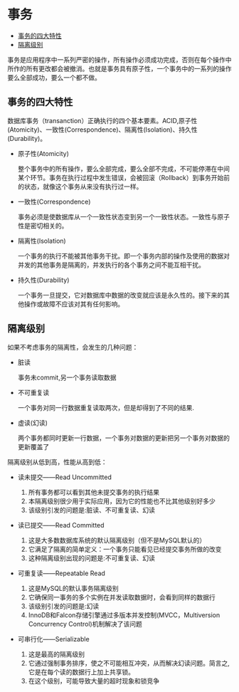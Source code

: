 # 事务
  
+ [事务的四大特性](#事务的四大特性)
+ [隔离级别](#隔离级别)

事务是应用程序中一系列严密的操作，所有操作必须成功完成，否则在每个操作中所作的所有更改都会被撤消。也就是事务具有原子性，一个事务中的一系列的操作要么全部成功，要么一个都不做。

## 事务的四大特性

数据库事务（transanction）正确执行的四个基本要素。ACID,原子性(Atomicity)、一致性(Correspondence)、隔离性(Isolation)、持久性(Durability)。

+ 原子性(Atomicity)

    整个事务中的所有操作，要么全部完成，要么全部不完成，不可能停滞在中间某个环节。事务在执行过程中发生错误，会被回滚（Rollback）到事务开始前的状态，就像这个事务从来没有执行过一样。

+ 一致性(Correspondence)

    事务必须是使数据库从一个一致性状态变到另一个一致性状态。一致性与原子性是密切相关的。

+ 隔离性(Isolation)

    一个事务的执行不能被其他事务干扰。即一个事务内部的操作及使用的数据对并发的其他事务是隔离的，并发执行的各个事务之间不能互相干扰。

+ 持久性(Durability)

    一个事务一旦提交，它对数据库中数据的改变就应该是永久性的。接下来的其他操作或故障不应该对其有任何影响。

## 隔离级别

如果不考虑事务的隔离性，会发生的几种问题：

+ 脏读

    事务未commit,另一个事务读取数据

+ 不可重复读

    一个事务对同一行数据重复读取两次，但是却得到了不同的结果.

+ 虚读(幻读)

    两个事务都同时更新一行数据，一个事务对数据的更新把另一个事务对数据的更新覆盖了

隔离级别从低到高，性能从高到低：

+ 读未提交——Read Uncommitted

    1. 所有事务都可以看到其他未提交事务的执行结果
    2. 本隔离级别很少用于实际应用，因为它的性能也不比其他级别好多少
    3. 该级别引发的问题是:脏读、不可重复读、幻读

+ 读已提交——Read Committed

    1. 这是大多数数据库系统的默认隔离级别（但不是MySQL默认的）
    2. 它满足了隔离的简单定义：一个事务只能看见已经提交事务所做的改变
    3. 这种隔离级别出现的问题是:不可重复读、幻读

+ 可重复读——Repeatable Read

    1. 这是MySQL的默认事务隔离级别
    2. 它确保同一事务的多个实例在并发读取数据时，会看到同样的数据行
    3. 该级别引发的问题是:幻读
    4. InnoDB和Falcon存储引擎通过多版本并发控制(MVCC，Multiversion Concurrency Control)机制解决了该问题

+ 可串行化——Serializable

    1. 这是最高的隔离级别
    2. 它通过强制事务排序，使之不可能相互冲突，从而解决幻读问题。简言之,它是在每个读的数据行上加上共享锁。
    3. 在这个级别，可能导致大量的超时现象和锁竞争
